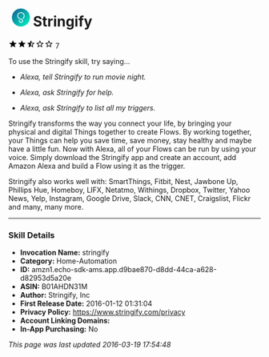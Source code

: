 # &nbsp;<img src="app_icon" alt="Stringify icon" width="36"> Stringify
![2.7 stars](../../../images/ic_star_black_18dp_1x.png)![2.7 stars](../../../images/ic_star_black_18dp_1x.png)![2.7 stars](../../../images/ic_star_half_black_18dp_1x.png)![2.7 stars](../../../images/ic_star_border_black_18dp_1x.png)![2.7 stars](../../../images/ic_star_border_black_18dp_1x.png) 7

To use the Stringify skill, try saying...

* *Alexa, tell Stringify to run movie night.*

* *Alexa, ask Stringify for help.*

* *Alexa, ask Stringify to list all my triggers.*

Stringify transforms the way you connect your life, by bringing your physical and digital Things together to create Flows. By working together, your Things can help you save time, save money, stay healthy and maybe have a little fun. Now with Alexa, all of your Flows can be run by using your voice. Simply download the Stringify app and create an account, add Amazon Alexa and build a Flow using it as the trigger.

Stringify also works well with: SmartThings, Fitbit, Nest, Jawbone Up, Phillips Hue, Homeboy, LIFX, Netatmo, Withings,  Dropbox, Twitter, Yahoo News, Yelp, Instagram, Google Drive, Slack, CNN, CNET, Craigslist, Flickr and many, many more.

***

### Skill Details

* **Invocation Name:** stringify
* **Category:** Home-Automation
* **ID:** amzn1.echo-sdk-ams.app.d9bae870-d8dd-44ca-a628-d82953d5a20e
* **ASIN:** B01AHDN31M
* **Author:** Stringify, Inc
* **First Release Date:** 2016-01-12 01:31:04
* **Privacy Policy:** https://www.stringify.com/privacy
* **Account Linking Domains:** 
* **In-App Purchasing:** No

*This page was last updated 2016-03-19 17:54:48*
